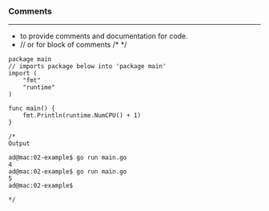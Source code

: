 ### Comments
------------

- to provide comments and documentation for code.
- // or for block of comments /* <snippet> */

```
package main
// imports package below into 'package main' 
import (
	"fmt"
	"runtime"
)

func main() {
	fmt.Println(runtime.NumCPU() + 1)
}

/* 
Output

ad@mac:02-example$ go run main.go
4
ad@mac:02-example$ go run main.go
5
ad@mac:02-example$

*/
```